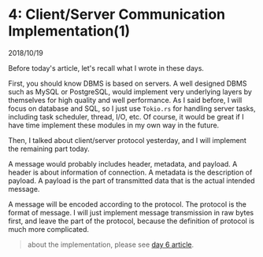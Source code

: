# 4: Client/Server Communication Implementation(1)

2018/10/19

Before today's article, let's recall what I wrote in these days.

First, you should know DBMS is based on servers. A well designed DBMS such as MySQL or PostgreSQL, would implement very underlying layers by themselves for high quality and well performance. As I said before, I will focus on database and SQL, so I just use `Tokio.rs` for handling server tasks, including task scheduler, thread, I/O, etc. Of course, it would be great if I have time implement these modules in my own way in the future.

Then, I talked about client/server protocol yesterday, and I will implement the remaining part today.

A message would probably includes header, metadata, and payload. A header is about information of connection. A metadata is the description of payload. A payload is the part of transmitted data that is the actual intended message.

A message will be encoded according to the protocol. The protocol is the format of message. I will just implement message transmission in raw bytes first, and leave the part of the protocol, because the definition of protocol is much more complicated.

> about the implementation, please see [day 6 article](https://tigercosmos.xyz/lets-build-dbms/days/6.html).
